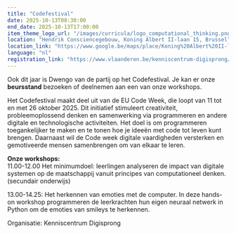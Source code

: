 ```yaml
---
title: "Codefestival"
date: 2025-10-13T08:30:00
end_date: 2025-10-13T17:00:00
item_theme_logo_url: "/images/curricula/logo_computational_thinking.png"
location: "Hendrik Consciencegebouw, Koning Albert II-laan 15, Brussel"
location_link: "https://www.google.be/maps/place/Koning%20Albert%20II-laan%2015,%201210%20Brussel"
language: "nl"
registration_link: "https://www.vlaanderen.be/kenniscentrum-digisprong/kalender/evenementen/codefestival-2025-programmeren-en-coderen-in-het-onderwijs/13-10-2025"
---
```


Ook dit jaar is Dwengo van de partij op het Codefestival. Je kan er onze **beursstand** bezoeken of deelnemen aan een van onze workshops.

Het Codefestival maakt deel uit van de EU Code Week, die loopt van 11 tot en met 26 oktober 2025. 
Dit initiatief stimuleert creativiteit, probleemoplossend denken en samenwerking via programmeren en andere digitale en 
technologische activiteiten. Het doel is om programmeren toegankelijker te maken en te tonen hoe je ideeën met code tot leven kunt brengen. 
Daarnaast wil de Code week digitale vaardigheden versterken en gemotiveerde mensen samenbrengen om van elkaar te leren.

**Onze workshops:**<br>
11.00-12.00 Het minimumdoel: leerlingen analyseren de impact van digitale systemen op de maatschappij vanuit principes van computationeel denken.
(secundair onderwijs)<br>

13.00-14.25: Het herkennen van emoties met de computer. In deze hands-on workshop programmeren de leerkrachten hun eigen neuraal netwerk in Python
om de emoties van smileys te herkennen.


Organisatie: Kenniscentrum Digisprong
